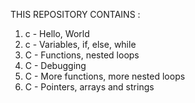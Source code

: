 THIS REPOSITORY CONTAINS :
1. c - Hello, World
2. c - Variables, if, else, while
3. C - Functions, nested loops
4. C - Debugging
5. C - More functions, more nested loops
6. C - Pointers, arrays and strings
